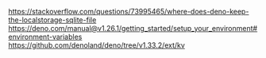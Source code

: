 https://stackoverflow.com/questions/73995465/where-does-deno-keep-the-localstorage-sqlite-file
https://deno.com/manual@v1.26.1/getting_started/setup_your_environment#environment-variables
https://github.com/denoland/deno/tree/v1.33.2/ext/kv

